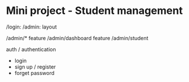 # Mini project - Student management

/login: 
/admin: layout

/admin/*
feature /admin/dashboard
feature /admin/student

auth / authentication

- login
- sign up / register
- forget password

